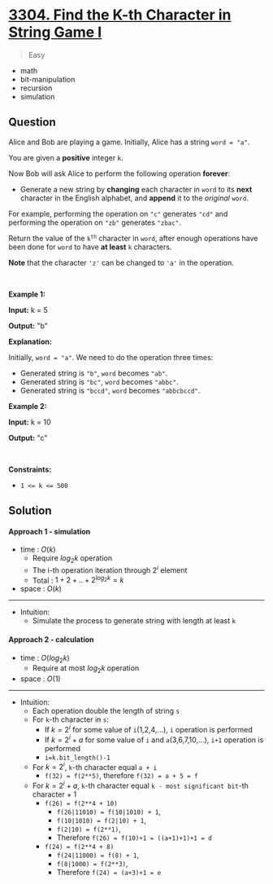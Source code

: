 # [3304. Find the K-th Character in String Game I](https://leetcode.com/problems/find-the-k-th-character-in-string-game-i)


> Easy

- math
- bit-manipulation
- recursion
- simulation



## Question


<p>Alice and Bob are playing a game. Initially, Alice has a string <code>word = &quot;a&quot;</code>.</p>

<p>You are given a <strong>positive</strong> integer <code>k</code>.</p>

<p>Now Bob will ask Alice to perform the following operation <strong>forever</strong>:</p>

<ul>
	<li>Generate a new string by <strong>changing</strong> each character in <code>word</code> to its <strong>next</strong> character in the English alphabet, and <strong>append</strong> it to the <em>original</em> <code>word</code>.</li>
</ul>

<p>For example, performing the operation on <code>&quot;c&quot;</code> generates <code>&quot;cd&quot;</code> and performing the operation on <code>&quot;zb&quot;</code> generates <code>&quot;zbac&quot;</code>.</p>

<p>Return the value of the <code>k<sup>th</sup></code> character in <code>word</code>, after enough operations have been done for <code>word</code> to have <strong>at least</strong> <code>k</code> characters.</p>

<p><strong>Note</strong> that the character <code>&#39;z&#39;</code> can be changed to <code>&#39;a&#39;</code> in the operation.</p>

<p>&nbsp;</p>
<p><strong class="example">Example 1:</strong></p>

<div class="example-block">
<p><strong>Input:</strong> <span class="example-io">k = 5</span></p>

<p><strong>Output:</strong> <span class="example-io">&quot;b&quot;</span></p>

<p><strong>Explanation:</strong></p>

<p>Initially, <code>word = &quot;a&quot;</code>. We need to do the operation three times:</p>

<ul>
	<li>Generated string is <code>&quot;b&quot;</code>, <code>word</code> becomes <code>&quot;ab&quot;</code>.</li>
	<li>Generated string is <code>&quot;bc&quot;</code>, <code>word</code> becomes <code>&quot;abbc&quot;</code>.</li>
	<li>Generated string is <code>&quot;bccd&quot;</code>, <code>word</code> becomes <code>&quot;abbcbccd&quot;</code>.</li>
</ul>
</div>

<p><strong class="example">Example 2:</strong></p>

<div class="example-block">
<p><strong>Input:</strong> <span class="example-io">k = 10</span></p>

<p><strong>Output:</strong> <span class="example-io">&quot;c&quot;</span></p>
</div>

<p>&nbsp;</p>
<p><strong>Constraints:</strong></p>

<ul>
	<li><code>1 &lt;= k &lt;= 500</code></li>
</ul>



## Solution


#### Approach 1 - simulation

- time  : $O(k)$
	- Require $log_2 k$ operation
	- The i-th operation iteration through $2^{i}$ element
	- Total : $1 + 2 + .. + 2^{log_2 k} = k$
- space : $O(k)$

---

- Intuition:
	- Simulate the process to generate string with length at least `k`

#### Approach 2 - calculation

- time  : $O(log_2 k)$
	- Require at most $log_2 k$ operation
- space : $O(1)$

---

- Intuition:
	- Each operation double the length of string `s`
	- For `k`-th character in `s`:
		- If $k = 2^i$ for some value of `i`(1,2,4,...), `i` operation is performed
		- If $k = 2^i + a$ for some value of `i` and `a`(3,6,7,10,...), `i+1` operation is performed
		- `i=k.bit_length()-1`
	- For $k = 2^i$, `k`-th character equal `a + i`
		- `f(32) = f(2**5)`, therefore `f(32) = a + 5 = f`
	- For $k = 2^i + a$, `k`-th character equal `k - most significant bit`-th character + 1
		- `f(26) = f(2**4 + 10)`
			- `f(26|11010) = f(10|1010) + 1`, 
			- `f(10|1010) = f(2|10) + 1`, 
			- `f(2|10) = f(2**1)`,
			- Therefore `f(26) = f(10)+1 = ((a+1)+1)+1 = d`
		- `f(24) = f(2**4 + 8)`
			- `f(24|11000) = f(8) + 1`,
			- `f(8|1000) = f(2**3)`, 
			- Therefore `f(24) = (a+3)+1 = e`